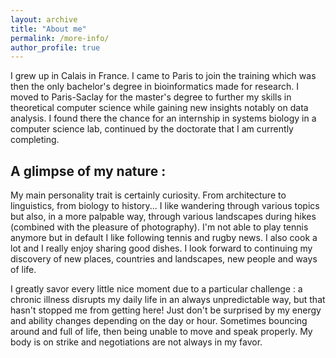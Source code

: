 ```yaml
---
layout: archive
title: "About me"
permalink: /more-info/
author_profile: true
---
```


I grew up in Calais in France. I came to Paris to join the training which was then the only bachelor's degree in bioinformatics made for research. I moved to Paris-Saclay for the master's degree to further my skills in theoretical computer science while gaining new insights notably on data analysis. I found there the chance for an internship in systems biology in a computer science lab, continued by the doctorate that I am currently completing.

## A glimpse of my nature :

My main personality trait is certainly curiosity. From architecture to linguistics, from biology to history... I like wandering through various topics but also, in a more palpable way, through various landscapes during hikes (combined with the pleasure of photography). I'm not able to play tennis anymore but in default I like following tennis and rugby news. I also cook a lot and I really enjoy sharing good dishes. I look forward to continuing my discovery of new places, countries and landscapes, new people and ways of life.

I greatly savor every little nice moment due to a particular challenge : a chronic illness disrupts my daily life in an always unpredictable way, but that hasn't stopped me from getting here! Just don't be surprised by my energy and ability changes depending on the day or hour. Sometimes bouncing around and full of life, then being unable to move and speak properly. My body is on strike and negotiations are not always in my favor.
